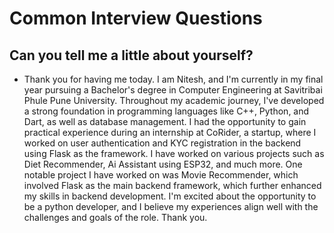 # Common Interview Questions

## Can you tell me a little about yourself?
- Thank you for having me today. I am Nitesh, and I'm currently in my final year pursuing a Bachelor's degree in Computer Engineering at Savitribai Phule Pune University. Throughout my academic journey, I've developed a strong foundation in programming languages like C++, Python, and Dart, as well as database management. I had the opportunity to gain practical experience during an internship at CoRider, a startup, where I worked on user authentication and KYC registration in the backend using Flask as the framework. I have worked on various projects such as Diet Recommender, Ai Assistant using ESP32, and much more. One notable project I have worked on was Movie Recommender, which involved Flask as the main backend framework, which further enhanced my skills in backend development. I'm excited about the opportunity to be a python developer, and I believe my experiences align well with the challenges and goals of the role. Thank you.
